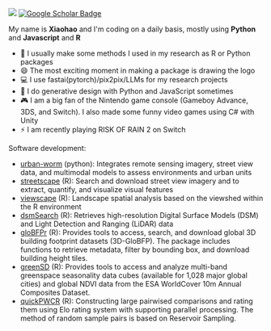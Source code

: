 <!--
**billbillbilly/billbillbilly** is a ✨ _special_ ✨ repository because its `README.md` (this file) appears on your GitHub profile.

Here are some ideas to get you started:

- 🔭 I’m currently working on ...
- 🌱 I’m currently learning ...
- 👯 I’m looking to collaborate on ...
- 🤔 I’m looking for help with ...
- 💬 Ask me about ...
- 📫 How to reach me: ...
- 😄 Pronouns: ...
- ⚡ Fun fact: ...
-->

[![](https://views.whatilearened.today/views/github/billbillbilly/billbillbilly.svg)](http://github.com/billbillbilly/billbillbilly)
[![Google Scholar Badge](https://img.shields.io/badge/Google-Scholar-lightgrey)](https://scholar.google.com/citations?hl=en&user=7gBKKAUAAAAJ)
<!--![Visitor Badge](https://visitor-badge.laobi.icu/badge?page_id=billbillbilly.billbillbilly)-->

My name is **Xiaohao** and I'm coding on a daily basis, mostly using **Python** and **Javascript** and **R**
- 💬 I usually make some methods I used in my research as R or Python packages
- 😄 The most exciting moment in making a package is drawing the logo
- 💻 I use fastai(pytorch)/pix2pix/LLMs for my research projects
- 🎨 I do generative design with Python and JavaScript sometimes
- 🎮 I am a big fan of the Nintendo game console (Gameboy Advance, 3DS, and Switch). I also made some funny video games using C# with Unity
- ⚡ I am recently playing RISK OF RAIN 2 on Switch

<!--
<a href="https://github.com/billbillbilly/billbillbilly">
  <img align="center" src="https://github-readme-stats.vercel.app/api/top-langs/?username=billbillbilly&hide=C&title_color=ffffff&text_color=c9cacc&icon_color=2bbc8a&bg_color=1d1f21" />
</a>
<a href="https://github.com/billbillbilly/billbillbilly">          
  <img align="center" src="https://github-readme-stats.vercel.app/api?              username=billbillbilly&show_icons=true&line_height=27&count_private=true&title_color=ffffff&text_color=c9cacc&icon_color=2bbc8a&bg_color=1d1f21" alt="xiaohao's GitHub Stats" />
</a>
-->

Software development:
- [urban-worm](https://github.com/billbillbilly/urbanworm) (python): Integrates remote sensing imagery, street view data, and multimodal models to assess environments and urban units
- [streetscape](https://github.com/billbillbilly/streetscape) (R): Search and download street view imagery and to extract, quantify, and visualize visual features
- [viewscape](https://github.com/billbillbilly/viewscape) (R): Landscape spatial analysis based on the viewshed within the R environment
- [dsmSearch](https://github.com/billbillbilly/dsmSearch) (R): Retrieves high-resolution Digital Surface Models (DSM) and Light Detection and Ranging (LiDAR) data
- [gloBFPr](https://github.com/billbillbilly/gloBFPr) (R): Provides tools to access, search, and download global 3D building footprint datasets (3D-GloBFP). The package includes functions to retrieve metadata, filter by bounding box, and download building height tiles.
- [greenSD](https://github.com/billbillbilly/greenSD) (R): Provides tools to access and analyze multi-band greenspace seasonality data cubes (available for 1,028 major global cities) and global NDVI data from the ESA WorldCover 10m Annual Composites Dataset.
- [quickPWCR](https://github.com/billbillbilly/quickPWCR) (R): Constructing large pairwised comparisons and rating them using Elo rating system with supporting parallel processing. The method of random sample pairs is based on Reservoir Sampling.
